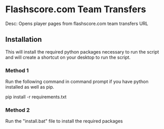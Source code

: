 # Flashscore.com Team Transfers

Desc: Opens player pages from flashscore.com team transfers URL

## Installation

This will install the required python packages necessary to run the script and
will create a shortcut on your desktop to run the script.

### Method 1

Run the following command in command prompt if you have python installed as
well as pip.

pip install -r requirements.txt

### Method 2

Run the "install.bat" file to install the required packages

